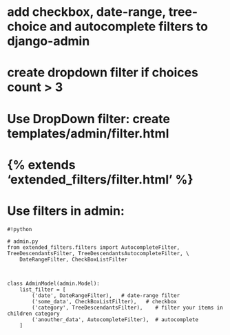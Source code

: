 # add checkbox, date-range, tree-choice and autocomplete filters to django-admin
# create dropdown filter if choices count > 3

# Use DropDown filter: create templates/admin/filter.html 
# {% extends ‘extended_filters/filter.html’ %}


# Use filters in admin:
```
#!python

# admin.py
from extended_filters.filters import AutocompleteFilter, TreeDescendantsFilter, TreeDescendantsAutocompleteFilter, \
    DateRangeFilter, CheckBoxListFilter



class AdminModel(admin.Model):
    list_filter = [
        ('date', DateRangeFilter),   # date-range filter
        ('some_data', CheckBoxListFilter),   # checkbox
        ('category', TreeDescendantsFilter),    # filter your items in children category
        ('anouther_data', AutocompleteFilter),  # autocomplete
    ]

```
